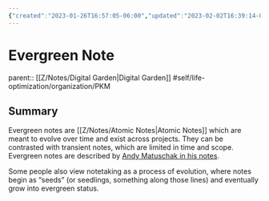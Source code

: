 ```yaml
---
{"created":"2023-01-26T16:57:05-06:00","updated":"2023-02-02T16:39:14-06:00","title":"Evergreen Note","zettelgarden":[true],"zettelType":["concept"],"dg-publish":true,"permalink":"/z/notes/evergreen-note/","dgPassFrontmatter":true}
---
```


# Evergreen Note
parent:: [[Z/Notes/Digital Garden\|Digital Garden]]
#self/life-optimization/organization/PKM 
## Summary
Evergreen notes are [[Z/Notes/Atomic Notes\|Atomic Notes]] which are meant to evolve over time and exist across projects. They can be contrasted with transient notes, which are limited in time and scope. Evergreen notes are described by [Andy Matuschak in his notes](https://notes.andymatuschak.org/Evergreen_notes).

Some people also view notetaking as a process of evolution, where notes begin as “seeds” (or seedlings, something along those lines) and eventually grow into evergreen status.